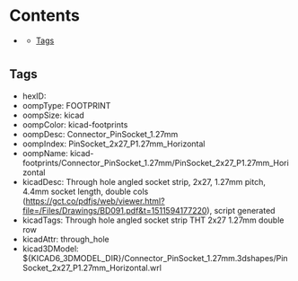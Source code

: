 



Contents
========

* [](#)
	* [Tags](#tags)

# 

## Tags

- hexID: 
- oompType: FOOTPRINT
- oompSize: kicad
- oompColor: kicad-footprints
- oompDesc: Connector_PinSocket_1.27mm
- oompIndex: PinSocket_2x27_P1.27mm_Horizontal
- oompName: kicad-footprints/Connector_PinSocket_1.27mm/PinSocket_2x27_P1.27mm_Horizontal
- kicadDesc: Through hole angled socket strip, 2x27, 1.27mm pitch, 4.4mm socket length, double cols (https://gct.co/pdfjs/web/viewer.html?file=/Files/Drawings/BD091.pdf&t=1511594177220), script generated
- kicadTags: Through hole angled socket strip THT 2x27 1.27mm double row
- kicadAttr: through_hole
- kicad3DModel: ${KICAD6_3DMODEL_DIR}/Connector_PinSocket_1.27mm.3dshapes/PinSocket_2x27_P1.27mm_Horizontal.wrl
